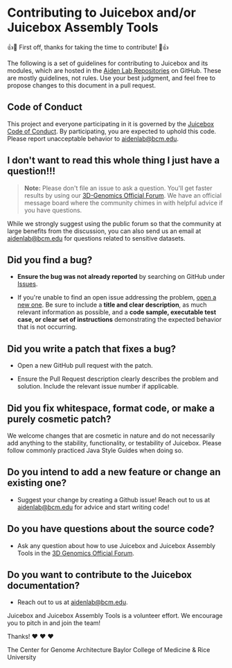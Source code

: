 # Contributing to Juicebox and/or Juicebox Assembly Tools

:+1::tada: First off, thanks for taking the time to contribute! :tada::+1:

The following is a set of guidelines for contributing to Juicebox and its modules, which are hosted in the [Aiden Lab Repositories](https://github.com/aidenlab) on GitHub. These are mostly guidelines, not rules. Use your best judgment, and feel free to propose changes to this document in a pull request.

## Code of Conduct

This project and everyone participating in it is governed by the [Juicebox Code of Conduct](CODE_OF_CONDUCT.md). By participating, you are expected to uphold this code. Please report unacceptable behavior to [aidenlab@bcm.edu](mailto:aidenlab@bcm.edu).

## I don't want to read this whole thing I just have a question!!!

> **Note:** Please don't file an issue to ask a question. You'll get faster results by using our [3D-Genomics Official Forum](https://aidenlab.org/forum.html). We have an official message board where the community chimes in with helpful advice if you have questions.

While we strongly suggest using the public forum so that the community at large benefits from the discussion, you can also send us an email at [aidenlab@bcm.edu](mailto:aidenlab@bcm.edu) for questions related to sensitive datasets.

## **Did you find a bug?**

* **Ensure the bug was not already reported** by searching on GitHub under [Issues](https://github.com/aidenlab/Juicebox/issues).

* If you're unable to find an open issue addressing the problem, [open a new one](https://github.com/aidenlab/juicebox/issues/new). Be sure to include a **title and clear description**, as much relevant information as possible, and a **code sample, executable test case, or clear set of instructions** demonstrating the expected behavior that is not occurring.

## **Did you write a patch that fixes a bug?**

* Open a new GitHub pull request with the patch.

* Ensure the Pull Request description clearly describes the problem and solution. Include the relevant issue number if applicable.

## **Did you fix whitespace, format code, or make a purely cosmetic patch?**

We welcome changes that are cosmetic in nature and do not necessarily add anything to the stability, functionality, or testability of Juicebox. Please follow commonly practiced Java Style Guides when doing so.

## **Do you intend to add a new feature or change an existing one?**

* Suggest your change by creating a Github issue! Reach out to us at [aidenlab@bcm.edu](mailto:aidenlab@bcm.edu) for advice and start writing code!

## **Do you have questions about the source code?**

* Ask any question about how to use Juicebox and Juicebox Assembly Tools in the [3D Genomics Official Forum](https://aidenlab.org/forum.html).

## **Do you want to contribute to the Juicebox documentation?**

* Reach out to us at [aidenlab@bcm.edu](mailto:aidenlab@bcm.edu).

Juicebox and Juicebox Assembly Tools is a volunteer effort. We encourage you to pitch in and join the team!

Thanks! :heart: :heart: :heart:

The Center for Genome Architecture
Baylor College of Medicine & Rice University
